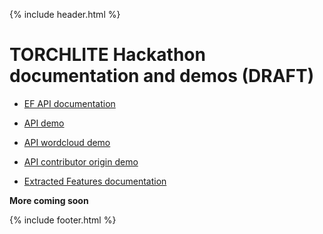 {% include header.html %}

# TORCHLITE Hackathon documentation and demos (**DRAFT**)

* <a href="https://htrc.stoplight.io/docs/torchlite/8xpvh96ani2e0-torchlite">EF API documentation</a>
* <a href="https://observablehq.com/@jswatsch/torchlite-ef-api">API demo</a>
* <a href="https://observablehq.com/@jswatsch/torchlite-workset-word-cloud">API wordcloud demo</a>
* <a href="https://observablehq.com/d/e69a3c5185393caa">API contributor origin demo</a>


* <a href="https://go.illinois.edu/EF20_documentation">Extracted Features documentation</a>

**More coming soon**


{% include footer.html %}
